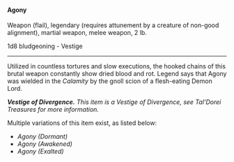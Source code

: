 #### Agony

Weapon (flail), legendary (requires attunement by a creature of non-good alignment), martial weapon, melee weapon, 2 lb.

1d8 bludgeoning  - Vestige

---

Utilized in countless tortures and slow executions, the hooked chains of this brutal weapon constantly show dried blood and rot. Legend says that Agony was wielded in the *Calamity* by the gnoll scion of a flesh-eating Demon Lord.

***Vestige of Divergence.*** *This item is a Vestige of Divergence, see *Tal'Dorei Treasures* for more information.*

Multiple variations of this item exist, as listed below:

- *Agony (Dormant)*
- *Agony (Awakened)*
- *Agony (Exalted)*